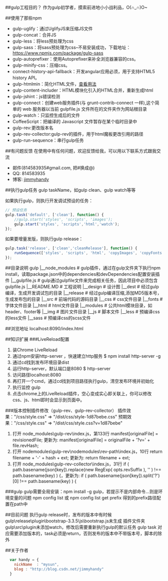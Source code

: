##gulp工程目的？
作为gulp初学者，摸索前进地小小战利品，O(∩_∩)O~

##使用了那些npm

* gulp-uglify：通过UglifyJS来压缩JS文件
* gulp-concat：合并JS
* gulp-less：将less预处理为css
* gulp-sass：将sass预处理为css–不易安装成功，下载地址：https://www.npmjs.com/package/gulp-sass
* gulp-autoprefixer：使用Autoprefixer来补全浏览器兼容的css。
* gulp-minify-css：压缩css。
* connect-history-api-fallback：开发angular应用必须，用于支持HTML5 history API。
* gulp-htmlmin：简化HTML文件，[查看用法](https://www.npmjs.com/package/gulp-htmlmin)
* gulp-content-includer：HTML模块化引入的HTML合并，重新生成html
* gulp-jshint：js错误检测
* gulp-connect：创建web服务插件(与 grunt-contrib-connect 一样),这个简单的 web 服务器以当前 gulpfile.js 文件所在的文件夹作为网站根目录
* gulp-watch：只监控生成后的文件
* CoffeeScript：把编译的 Javascript 文件暂存在某个临时目录中
* gulp-rev:更改版本名
* gulp-rev-collector:gulp-rev的插件，用于html魔板更改引用的路径
* gulp-run-sequence：串行gulp任务

##有问题反馈
在使用中有任何问题，欢迎反馈给我，可以用以下联系方式跟我交流

* 邮件(814583935#gmail.com, 把#换成@)
* QQ: 814583935
* 博客: [jimmyhandy](http://blog.csdn.net/jimmyhandy)

##执行gulp任务
gulp taskName，如gulp clean、gulp watch等等

如果执行gulp，则执行开发调试预设的任务：
```javascript
// 预设任务
gulp.task('default', ['clean'], function() {
    //gulp.start('styles', 'scripts', 'images');
    gulp.start('styles', 'scripts','html','watch');
});
```
如果要增量发版，则执行gulp release：
```javascript
gulp.task('release', ['clean','cleanRelease'], function() {
    runSequence(['styles', 'scripts', 'html', 'copyImages', 'copyFonts'],['revCopyFonts','revCopyImages','revScripts'],'revStyles',['revHtml'],'cleanRev');
});
```

##目录说明
gulp
|__node_modules     # gulp插件，通过在gulp文件夹下执行npm install，读取package.json中的dependencies和devDependencies配置安装插件
|__gulpfile.js      # gulp通过gulpfile文件来完成相关任务，因此项目中必须包含gulpfile.js
|__README.MD        # 工程说明
|__design           # 设计图
|__dest             # 经过gulp编译，生成开发调试包的目录
|__release          # 经过gulp编译压缩,添加MD5版本号，生成发布包的目录
|__src              # 前端代码的源码目录
    |__css          # css文件目录
    |__fonts        # 字体文件目录
    |__html         # html文件目录
        |__modules  # 公共html模块目录，如header、footer等
    |__img          # 图片文件目录
    |__js           # 脚本文件
    |__less         # 预编译css的less文件
    |__sass         # 预编译css的scss文件


##浏览地址
localhost:8090/index.html


##知识扩展
###LiveReload配置
1. 装Chrome LiveReload
2. 通过npm安装http-server ，快速建立http服务
    $ npm install http-server -g
3. 通过cd找到发布环境目录dist
4. 运行http-server，默认端口是8080
    $ http-server
5. 访问路径localhost:8080
6. 再打开一个cmd，通过cd找到项目路径执行gulp，清空发布环境并初始化
7. 执行监控 gulp
8. 点击chrome上的LiveReload插件，空心变成实心即关联上，你可以修改css、js、html即时会显示到页面中。

###版本控制插件修改（gulp-rev、gulp-rev-collector）
插件效果："/css/style.css" => "/dist/css/style-1d87bebe.css"
预期效果："/css/style.css" => "/dist/css/style.css?v=1d87bebe"
1. 打开 node_modules\gulp-rev\index.js，第133行 manifest[originalFile] = revisionedFile; 更新为: manifest[originalFile] = originalFile + '?v=' + file.revHash;
2. 打开 nodemodules\gulp-rev\nodemodules\rev-path\index.js，10行 return filename + '-' + hash + ext; 更新为: return filename + ext;
3. 打开 node_modules\gulp-rev-collector\index.js，31行 if ( path.basename(json[key]).replace(new RegExp( opts.revSuffix ), '' ) !== path.basename(key) ) {，更新为: if ( path.basename(json[key]).split('?')[0] !== path.basename(key) ) {

###gulp
gulp需要全局安装：npm install -g gulp，若提示不是内部命令...则是环境变量的问题
npm config list 或 npm config list get prefix
得到的prefix路径配置在path中

##目前问题
执行gulp release时，发布的版本中有时候gulp\release\plugin\bootstrap-3.3.5\js\bootstrap.js未生成
插件文件夹gulp\src\plugin未添加watch，修改后需要重新执行gulp的默认任务
gulp task 对应需要添加版本的，task必须是return，否则发布的版本中不带版本号，脚本的除外

##关于作者

```javascript
  var handy = {
    nickName  : "mysun",
    blog : "http://blog.csdn.net/jimmyhandy"
  }
```
